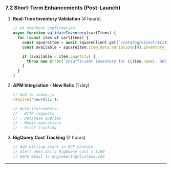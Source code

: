 ### 7.2 Short-Term Enhancements (Post-Launch)

1. **Real-Time Inventory Validation** (4 hours)

   ```javascript
   // At checkout confirmation
   async function validateInventory(cartItems) {
     for (const item of cartItems) {
       const squareItem = await squareClient.get(`/catalog/object/${item.productId}`);
       const available = squareItem.item_data.variations[0].inventory_count;

       if (available < item.quantity) {
         throw new Error(`Insufficient inventory for ${item.name}. Only ${available} available.`);
       }
     }
   }
   ```

2. **APM Integration - New Relic** (1 day)

   ```javascript
   // Add to index.js
   require('newrelic');

   // Auto-instruments:
   // - HTTP requests
   // - Database queries
   // - Redis operations
   // - Error tracking
   ```

3. **BigQuery Cost Tracking** (2 hours)

   ```javascript
   // Add billing alert in GCP Console
   // Alert when daily BigQuery cost > $100
   // Send email to engineering@livhana.com
   ```

---
